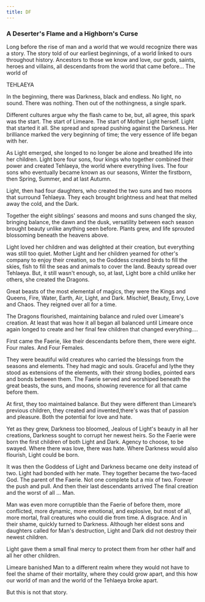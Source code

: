 ```yaml
---
title: DF
---
```


### A Deserter's Flame and a Highborn's Curse

Long before the rise of man and a world that we would recognize there was a story. The story told of our earliest beginnings, of a world linked to ours throughout history. Ancestors to those we know and love, our gods, saints, heroes and villains, all descendants from the world that came before… The world of

TEHLAEYA

In the beginning, there was Darkness, black and endless. No light, no sound. There was nothing. Then out of the nothingness, a single spark. 

Different cultures argue why the flash came to be, but, all agree, this spark was the start. The start of Limeare. The start of Mother Light herself. Light that started it all. She spread and spread pushing against the Darkness. Her brilliance marked the very beginning of time; the very essence of life began with her.

As Light emerged, she longed to no longer be alone and breathed life into her children. Light bore four sons, four kings who together combined their power and created Tehlaeya, the world where everything lives. The four sons who eventually became known as our seasons, Winter the firstborn, then Spring, Summer, and at last Autumn.

Light, then had four daughters, who created the two suns and two moons that surround Tehlaeya. They each brought brightness and heat that melted away the cold, and the Dark.

Together the eight siblings' seasons and moons and suns changed the sky, bringing balance, the dawn and the dusk, versatility between each season brought beauty unlike anything seen before. Plants grew, and life sprouted blossoming beneath the heavens above. 

Light loved her children and was delighted at their creation, but everything was still too quiet. Mother Light and her children yearned for other's company to enjoy their creation, so the Goddess created birds to fill the skies, fish to fill the seas and animals to cover the land. Beauty spread over Tehlaeya. But, it still wasn't enough, so, at last, Light bore a child unlike her others, she created the Dragons. 

Great beasts of the most elemental of magics, they were the Kings and Queens,
Fire, Water, Earth, Air, Light, and Dark. Mischief, Beauty, Envy, Love and Chaos. They reigned over all for a time.

The Dragons flourished, maintaining balance and ruled over Limeare's creation. At least that was how it all began all balanced until Limeare once again longed to create and her final few children that changed everything....

First came the Faerie, like their descendants before them, there were eight. Four males. And Four Females. 

They were beautiful wild creatures who carried the blessings from the seasons and elements. They had magic and souls. Graceful and lythe they stood as extensions of the elements, with their strong bodies, pointed ears and bonds between them. The Faerie served and worshiped beneath the great beasts, the suns, and moons, showing reverence for all that came before them.

At first, they too maintained balance. But they were different than Limeare’s previous children, they created and invented,there's was that of passion and pleasure. Both the potential for love and hate. 

Yet as they grew, Darkness too bloomed, Jealous of Light's beauty in all her creations, Darkness sought to corrupt her newest heirs. So the Faerie were born the first children of both Light and Dark. Agency to choose, to be swayed. Where there was love, there was hate. Where Darkness would also flourish, Light could be born.  

It was then the Goddess of Light and Darkness became one deity instead of two. Light had bonded with her mate. They together became the two-faced God. The parent of the Faerie. Not one complete but a mix of two. Forever the push and pull. 
And then their last descendants arrived   The final creation and the worst of all … Man. 

Man was even more corruptible than the Faerie of before them, more conflicted, more dynamic, more emotional, and explosive, but most of all, more mortal, frail creatures who could die from time. A disgrace. And in their shame, quickly turned to Darkness. 
Although her eldest sons and daughters called for Man's destruction, Light and Dark did not destroy their newest children. 

Light gave them a small final mercy to protect them from her other half and all her other children.

Limeare banished Man to a different realm where they would not have to feel the shame of their mortality, where they could grow apart, and this how our world of man and the world of the Tehlaeya broke apart. 

But this is not that story.